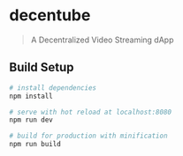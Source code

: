 # decentube

> A Decentralized Video Streaming dApp

## Build Setup

``` bash
# install dependencies
npm install

# serve with hot reload at localhost:8080
npm run dev

# build for production with minification
npm run build
```
